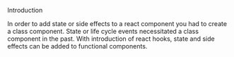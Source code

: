 Introduction

In order to add state or side effects to a react component you had to create a class component.
State or life cycle events necessitated a class component in the past.
With introduction of react hooks, state and side effects can be added to functional components.
